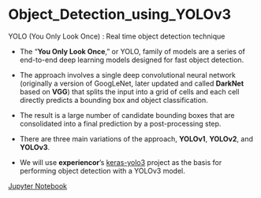 # Object_Detection_using_YOLOv3
YOLO (You Only Look Once) : Real time object detection technique

- The “**You Only Look Once**,” or YOLO, family of models are a series of end-to-end deep learning models designed for fast object detection.

- The approach involves a single deep convolutional neural network (originally a version of GoogLeNet, later updated and called **DarkNet** based on **VGG**) that splits the input into a grid of cells and each cell directly predicts a bounding box and object classification.

- The result is a large number of candidate bounding boxes that are consolidated into a final prediction by a post-processing step.

- There are three main variations of the approach, **YOLOv1**, **YOLOv2**, and **YOLOv3**.

- We will use **experiencor**’s [keras-yolo3](https://github.com/experiencor/keras-yolo3) project as the basis for performing object detection with a YOLOv3 model.

[Jupyter Notebook](./Object_Detection_using_YOLOv3.ipynb)
